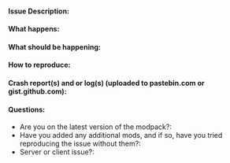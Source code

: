 #### Issue Description:

#### What happens:

#### What should be happening:

#### How to reproduce:

#### Crash report(s) and or log(s) (uploaded to pastebin.com or gist.github.com): 

#### Questions:
- Are you on the latest version of the modpack?:
- Have you added any additional mods, and if so, have you tried reproducing the issue without them?:
- Server or client issue?:
